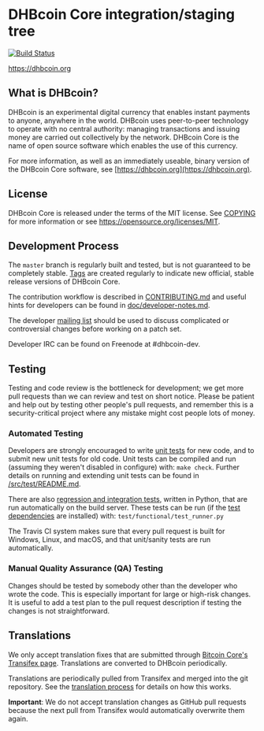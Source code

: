 DHBcoin Core integration/staging tree
=====================================

[![Build Status](https://travis-ci.org/dhbcoin-project/dhbcoin.svg?branch=master)](https://travis-ci.org/dhbcoin-project/dhbcoin)

https://dhbcoin.org

What is DHBcoin?
----------------

DHBcoin is an experimental digital currency that enables instant payments to
anyone, anywhere in the world. DHBcoin uses peer-to-peer technology to operate
with no central authority: managing transactions and issuing money are carried
out collectively by the network. DHBcoin Core is the name of open source
software which enables the use of this currency.

For more information, as well as an immediately useable, binary version of
the DHBcoin Core software, see [https://dhbcoin.org](https://dhbcoin.org).

License
-------

DHBcoin Core is released under the terms of the MIT license. See [COPYING](COPYING) for more
information or see https://opensource.org/licenses/MIT.

Development Process
-------------------

The `master` branch is regularly built and tested, but is not guaranteed to be
completely stable. [Tags](https://github.com/dhbcoin-project/dhbcoin/tags) are created
regularly to indicate new official, stable release versions of DHBcoin Core.

The contribution workflow is described in [CONTRIBUTING.md](CONTRIBUTING.md)
and useful hints for developers can be found in [doc/developer-notes.md](doc/developer-notes.md).

The developer [mailing list](https://groups.google.com/forum/#!forum/dhbcoin-dev)
should be used to discuss complicated or controversial changes before working
on a patch set.

Developer IRC can be found on Freenode at #dhbcoin-dev.

Testing
-------

Testing and code review is the bottleneck for development; we get more pull
requests than we can review and test on short notice. Please be patient and help out by testing
other people's pull requests, and remember this is a security-critical project where any mistake might cost people
lots of money.

### Automated Testing

Developers are strongly encouraged to write [unit tests](src/test/README.md) for new code, and to
submit new unit tests for old code. Unit tests can be compiled and run
(assuming they weren't disabled in configure) with: `make check`. Further details on running
and extending unit tests can be found in [/src/test/README.md](/src/test/README.md).

There are also [regression and integration tests](/test), written
in Python, that are run automatically on the build server.
These tests can be run (if the [test dependencies](/test) are installed) with: `test/functional/test_runner.py`

The Travis CI system makes sure that every pull request is built for Windows, Linux, and macOS, and that unit/sanity tests are run automatically.

### Manual Quality Assurance (QA) Testing

Changes should be tested by somebody other than the developer who wrote the
code. This is especially important for large or high-risk changes. It is useful
to add a test plan to the pull request description if testing the changes is
not straightforward.

Translations
------------

We only accept translation fixes that are submitted through [Bitcoin Core's Transifex page](https://www.transifex.com/projects/p/bitcoin/).
Translations are converted to DHBcoin periodically.

Translations are periodically pulled from Transifex and merged into the git repository. See the
[translation process](doc/translation_process.md) for details on how this works.

**Important**: We do not accept translation changes as GitHub pull requests because the next
pull from Transifex would automatically overwrite them again.
